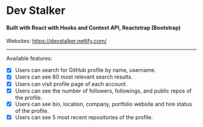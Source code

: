 # Dev Stalker
#### Built with React with Hooks and Context API, Reactstrap (Bootstrap)
Websites: https://devstalker.netlify.com/

-----------------------------------------------------
Available features:
- [x] Users can search for GitHub profile by name, username.
- [x] Users can see 60 most relevant search results.
- [x] Users can visit profile page of each account.
- [x] Users can see the number of followers, followings, and public repos of the profile.
- [x] Users can see bio, location, company, portfolio website and hire status of the profile.
- [x] Users can see 5 most recent repositories of the profile.
